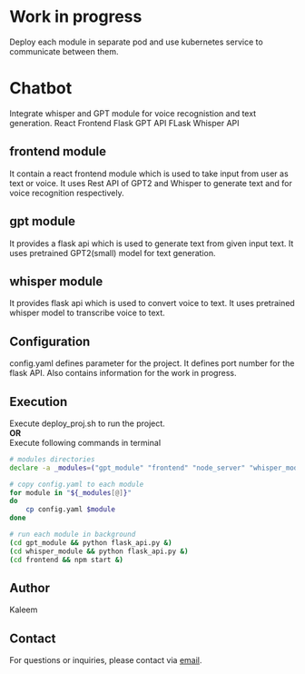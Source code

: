 # Work in progress
Deploy each module in separate pod and use kubernetes service to communicate between them.

# Chatbot
Integrate whisper and GPT module for voice recognistion and text generation. 
React Frontend
Flask GPT API
FLask Whisper API

## frontend module
It contain a react frontend module which is used to take input from user as text or voice. It uses Rest API of GPT2 and Whisper to generate text and for voice recognition respectively.

## gpt module
It provides a flask api which is used to generate text from given input text. It uses pretrained GPT2(small) model for text generation.

## whisper module
It provides flask api which is used to convert voice to text. It uses pretrained whisper model to transcribe voice to text.

## Configuration
config.yaml defines parameter for the project. It defines port number for the flask API. Also contains information for the work in progress.

## Execution
Execute deploy_proj.sh to run the project. <br>
**OR**<br>
Execute following commands in terminal
```bash
# modules directories
declare -a _modules=("gpt_module" "frontend" "node_server" "whisper_module")

# copy config.yaml to each module
for module in "${_modules[@]}"
do 
    cp config.yaml $module
done

# run each module in background
(cd gpt_module && python flask_api.py &)
(cd whisper_module && python flask_api.py &)
(cd frontend && npm start &)
```

## Author

Kaleem

## Contact

For questions or inquiries, please contact via [email](mailto:Kaleem500bc@gmail.com).
